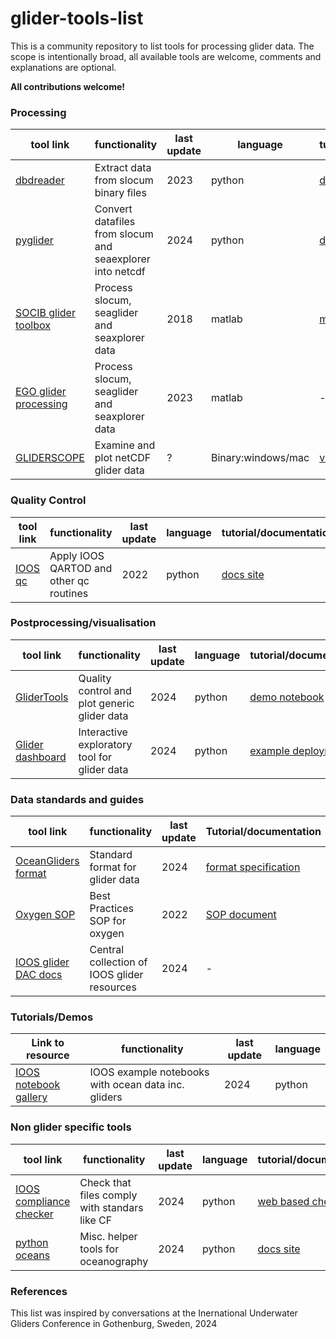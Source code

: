 # glider-tools-list

This is a community repository to list tools for processing glider data. The scope is intentionally broad, all available tools are welcome, comments and explanations are optional.

**All contributions welcome!**

### Processing 

tool link |functionality | last update | language | tutorial/documentation
--- | --- | --- | --- | ---
[dbdreader](https://github.com/smerckel/dbdreader) |Extract data from slocum binary files | 2023 | python | [docs site](https://dbdreader.readthedocs.io/en/latest/)
[pyglider](https://github.com/c-proof/pyglider) |Convert datafiles from slocum and seaexplorer into netcdf | 2024 | python | [docs site](https://github.com/socib/glider_toolbox/blob/master/documentation/Manual_v1.3.1.pdf](https://pyglider.readthedocs.io/en/latest/))
[SOCIB glider toolbox](https://github.com/socib/glider_toolbox) |Process slocum, seaglider and seaxplorer data | 2018 | matlab | [manual](https://github.com/socib/glider_toolbox/blob/master/documentation/Manual_v1.3.1.pdf)
[EGO glider processing](https://www.seanoe.org/data/00343/45402/) |Process slocum, seaglider and seaxplorer data | 2023 | matlab | -
[GLIDERSCOPE](https://imos.org.au/gliderscope) |Examine and plot netCDF glider data | ? | Binary:windows/mac | [video tutorial](https://www.youtube.com/watch?v=BiAvs-geunc&list=PLW7NnkFyzEHMQhMy7SSvenKjg7QvaCFYz)


### Quality Control

tool link |functionality | last update | language | tutorial/documentation
--- | --- | --- | --- | ---
[IOOS qc](https://github.com/ioos/ioos_qc) |Apply IOOS QARTOD and other qc routines| 2022 | python | [docs site](https://ioos.github.io/ioos_qc/)

### Postprocessing/visualisation

tool link |functionality | last update | language | tutorial/documentation
--- | --- | --- | --- | ---
[GliderTools](https://github.com/GliderToolsCommunity/GliderTools) | Quality control and plot generic glider data | 2024 |python | [demo notebook](https://github.com/GliderToolsCommunity/GliderTools/blob/master/notebooks/Demo_GT.ipynb)
[Glider dashboard](https://github.com/voto-ocean-knowledge/glider_dashboard) | Interactive exploratory tool for glider data | 2024 | python | [example deployment](https://observations.voiceoftheocean.org/dashboard)

### Data standards and guides

tool link |functionality | last update | Tutorial/documentation
--- | --- | --- | ---
[OceanGliders format](https://github.com/OceanGlidersCommunity/OG-format-user-manual) | Standard format for glider data | 2024 | [format specification](https://oceangliderscommunity.github.io/OG-format-user-manual/OG_Format.html)
[Oxygen SOP](https://github.com/OceanGlidersCommunity/Oxygen_SOP) | Best Practices SOP for oxygen | 2022 | [SOP document](https://oceangliderscommunity.github.io/Oxygen_SOP/README.html)
[IOOS glider DAC docs](https://ioos.github.io/glider-dac/) | Central collection of IOOS glider resources | 2024 | -


### Tutorials/Demos

Link to resource |functionality | last update | language
--- | --- | --- | ---
[IOOS notebook gallery](https://ioos.github.io/ioos_code_lab/content/code_gallery/gallery.html) |IOOS example notebooks with ocean data inc. gliders| 2024 | python 

### Non glider specific tools

tool link |functionality | last update | language | tutorial/documentation
--- | --- | --- | --- | ---
[IOOS compliance checker](https://github.com/ioos/compliance-checker) |Check that files comply with standars like CF| 2024 | python | [web based checker](https://compliance.ioos.us/index.html)
[python oceans](https://github.com/pyoceans/python-oceans) |Misc. helper tools for oceanography| 2024 | python | [docs site](https://pyoceans.github.io/python-oceans/)

### References

This list was inspired by conversations at the Inernational Underwater Gliders Conference in Gothenburg, Sweden, 2024
